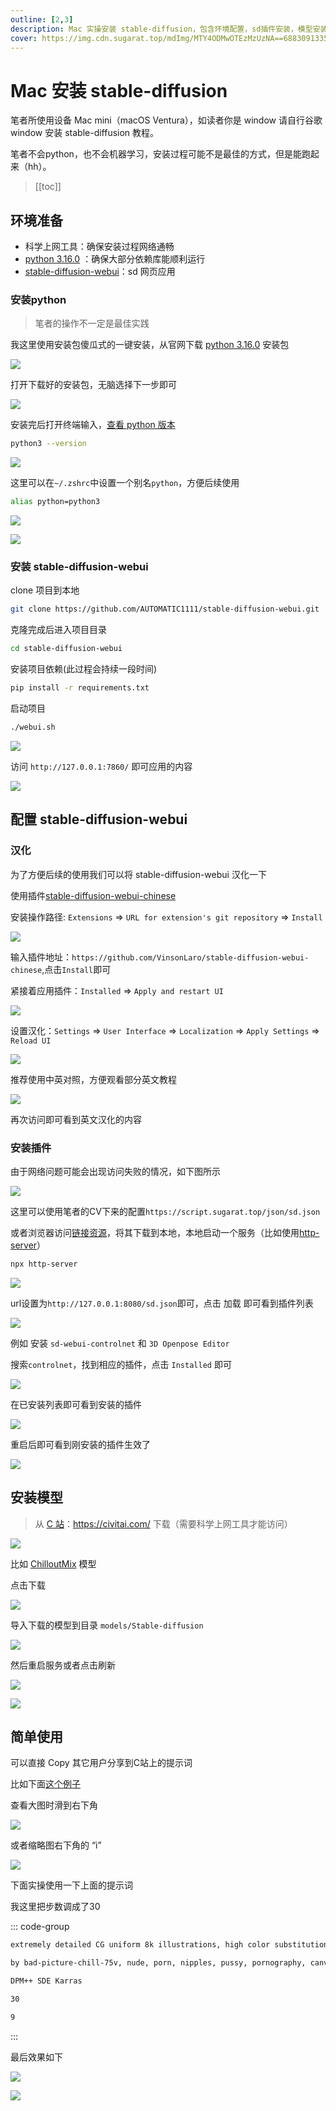 ```yaml
---
outline: [2,3]
description: Mac 实操安装 stable-diffusion，包含环境配置，sd插件安装，模型安装等内容
cover: https://img.cdn.sugarat.top/mdImg/MTY4ODMwOTEzMzUzNA==688309133534
---
```

# Mac 安装 stable-diffusion

笔者所使用设备 Mac mini（macOS Ventura），如读者你是 window 请自行谷歌 window 安装 stable-diffusion 教程。

笔者不会python，也不会机器学习，安装过程可能不是最佳的方式，但是能跑起来（hh）。

>[[toc]]

## 环境准备
* 科学上网工具：确保安装过程网络通畅
* [python 3.16.0](https://www.python.org/downloads/release/python-3106/) ：确保大部分依赖库能顺利运行
* [stable-diffusion-webui](https://github.com/AUTOMATIC1111/stable-diffusion-webui)：sd 网页应用

### 安装python
>笔者的操作不一定是最佳实践

我这里使用安装包傻瓜式的一键安装，从官网下载 [python 3.16.0](https://www.python.org/downloads/release/python-3106/) 安装包

![](https://img.cdn.sugarat.top/mdImg/MTY4ODMwMDc3OTM2Mg==688300779362)

打开下载好的安装包，无脑选择下一步即可

![](https://img.cdn.sugarat.top/mdImg/MTY4ODMwMDgyMDQyMw==688300820423)

安装完后打开终端输入，[查看 python 版本](https://app.warp.dev/block/s9LVoqUBc12tgLXmwl1sQO)
```sh
python3 --version
```

![](https://img.cdn.sugarat.top/mdImg/MTY4ODMwMTAyODI2Nw==688301028267)

这里可以在`~/.zshrc`中设置一个别名`python`，方便后续使用
```sh
alias python=python3
```

![](https://img.cdn.sugarat.top/mdImg/MTY4ODMwMTEwMTgzNw==688301101837)

![](https://img.cdn.sugarat.top/mdImg/MTY4ODMwMTEzMjgzNQ==688301132835)

### 安装 stable-diffusion-webui

clone 项目到本地
```sh
git clone https://github.com/AUTOMATIC1111/stable-diffusion-webui.git
```
克隆完成后进入项目目录
```sh
cd stable-diffusion-webui
```

安装项目依赖(此过程会持续一段时间)
```sh
pip install -r requirements.txt
```

启动项目
```sh
./webui.sh
```

![](https://img.cdn.sugarat.top/mdImg/MTY4ODMwMTU4NTA0Mw==688301585043)

访问 `http://127.0.0.1:7860/` 即可应用的内容

![](https://img.cdn.sugarat.top/mdImg/MTY4ODMwMTY2MTk5MA==688301661990)

## 配置 stable-diffusion-webui
### 汉化
为了方便后续的使用我们可以将 stable-diffusion-webui 汉化一下

使用插件[stable-diffusion-webui-chinese](https://github.com/VinsonLaro/stable-diffusion-webui-chinese)

安装操作路径: `Extensions` => `URL for extension's git repository` => `Install`

![](https://img.cdn.sugarat.top/mdImg/MTY4ODMwMTc1ODg0MQ==688301758841)

输入插件地址：`https://github.com/VinsonLaro/stable-diffusion-webui-chinese`,点击`Install`即可

紧接着应用插件：`Installed` => `Apply and restart UI`

![](https://img.cdn.sugarat.top/mdImg/MTY4ODMwMTk0NTg4Nw==688301945887)

设置汉化：`Settings` => `User Interface` => `Localization` => `Apply Settings` => `Reload UI`

![](https://img.cdn.sugarat.top/mdImg/MTY4ODMwMjA5NjAwMQ==688302096001)

推荐使用中英对照，方便观看部分英文教程

![](https://img.cdn.sugarat.top/mdImg/MTY4ODMwMjM3MTAwNw==688302371007)

再次访问即可看到英文汉化的内容

### 安装插件

由于网络问题可能会出现访问失败的情况，如下图所示

![](https://img.cdn.sugarat.top/mdImg/MTY4ODMwMjQ0NDUwNg==688302444506)

这里可以使用笔者的CV下来的配置`https://script.sugarat.top/json/sd.json`

或者浏览器访问[链接资源](https://raw.githubusercontent.com/AUTOMATIC1111/stable-diffusion-webui-extensions/master/index.json)，将其下载到本地，本地启动一个服务（比如使用[http-server](https://www.npmjs.com/package/http-server)）

```sh
npx http-server
```

![](https://img.cdn.sugarat.top/mdImg/MTY4ODMwMjc3ODEzNg==688302778136)

url设置为`http://127.0.0.1:8080/sd.json`即可，点击 加载 即可看到插件列表

![](https://img.cdn.sugarat.top/mdImg/MTY4ODMwMzI4NTY5Mg==688303285692)

例如 安装 `sd-webui-controlnet` 和 `3D Openpose Editor`

搜索`controlnet`，找到相应的插件，点击 `Installed` 即可

![](https://img.cdn.sugarat.top/mdImg/MTY4ODMwNTU2NjA0Mw==688305566043)

在已安装列表即可看到安装的插件

![](https://img.cdn.sugarat.top/mdImg/MTY4ODMwNjIyOTMxNg==688306229316)

重启后即可看到刚安装的插件生效了

![](https://img.cdn.sugarat.top/mdImg/MTY4ODMwNjc4MzcxMg==688306783712)

## 安装模型
> 从 [C 站](https://civitai.com/)：https://civitai.com/ 下载（需要科学上网工具才能访问）

![](https://img.cdn.sugarat.top/mdImg/MTY4ODMwOTEzMzUzNA==688309133534)

比如 [ChilloutMix](https://civitai.com/models/6424?modelVersionId=11745) 模型

点击下载

![](https://img.cdn.sugarat.top/mdImg/MTY4ODMwOTI2NTU3Mg==688309265572)

导入下载的模型到目录 `models/Stable-diffusion`

![](https://img.cdn.sugarat.top/mdImg/MTY4ODMwOTUyMDk4MA==688309520980)

然后重启服务或者点击刷新

![](https://img.cdn.sugarat.top/mdImg/MTY4ODU3MDA2NDczNA==688570064734)

![](https://img.cdn.sugarat.top/mdImg/MTY4ODMwOTYxMDkyOA==688309610928)

## 简单使用

可以直接 Copy 其它用户分享到C站上的提示词

比如下面[这个例子](https://civitai.com/images/312507?period=AllTime&periodMode=published&sort=Newest&view=categories&modelVersionId=27828&modelId=23302&postId=79817)

查看大图时滑到右下角

![](https://img.cdn.sugarat.top/mdImg/MTY4ODMwOTg3ODUxOA==688309878518)

或者缩略图右下角的 “i”

![](https://img.cdn.sugarat.top/mdImg/MTY4ODMwOTkwMzgwOA==688309903808)

下面实操使用一下上面的提示词

我这里把步数调成了30

::: code-group
```txt [① 提示词]
extremely detailed CG uniform 8k illustrations, high color substitution, sketches graffiti art, illustrations photo, masterpiece, hyper detailed, best quality, ultra high res, high resolution, (intricate details), perfect lighting, best shadow, (graffiti wall:1.4), 1 girl, (extremely detailed face and eyes), (shiny big eyes), (shiny graffiti long hair:1.2), ((colorful)), ((colorful illustrations)), face focus, lip gloss, random eyes color,
```

```txt [② 反向提示词]
by bad-picture-chill-75v, nude, porn, nipples, pussy, pornography, canvas frame, cartoon, 3d, ((disfigured)), ((bad art)), ((deformed)),((extra limbs)),((close up)),((b&w)), wierd colors, blurry, (((duplicate))), ((morbid)), ((mutilated)), [out of frame], extra fingers, mutated hands, ((poorly drawn hands)), ((poorly drawn face)), (((mutation))), (((deformed))), ((ugly)), blurry, ((bad anatomy)), (((bad proportions))), ((extra limbs)), cloned face, (((disfigured))), out of frame, ugly, extra limbs, (bad anatomy), gross proportions, (malformed limbs), ((missing arms)), ((missing legs)), (((extra arms))), (((extra legs))), mutated hands, (fused fingers), (too many fingers), (((long neck))), Photoshop, video game, ugly, tiling, poorly drawn hands, poorly drawn feet, poorly drawn face, out of frame, mutation, mutated, extra limbs, extra legs, extra arms, disfigured, deformed, cross-eye, body out of frame, blurry, bad art, bad anatomy, 3d render, background blur, (blurred background),  (briefs), (triangle pants), watermark, astigmatism, scattered light, lens astigmatism, chest light, shiny boobs, glowing boobs, halo, fog, hazy,
```

```txt [③ 采样器]
DPM++ SDE Karras
```

```txt [④ 步数]
30
```

```txt [⑤ 引导系数]
9
```
:::

最后效果如下

![](https://img.cdn.sugarat.top/mdImg/MTY4ODMxMTAyMTY2Ng==688311021666)

![](https://img.cdn.sugarat.top/mdImg/MTY4ODMxMTI1MTEzNw==688311251137)

